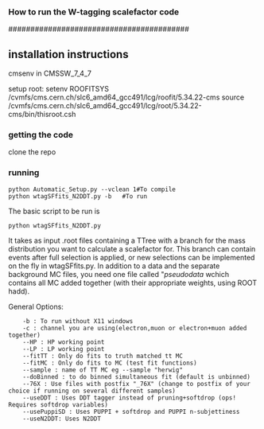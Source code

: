 
### How to run the W-tagging scalefactor code ###
#########################################

## installation instructions
cmsenv in CMSSW_7_4_7

setup root:
setenv ROOFITSYS /cvmfs/cms.cern.ch/slc6_amd64_gcc491/lcg/roofit/5.34.22-cms
source /cvmfs/cms.cern.ch/slc6_amd64_gcc491/lcg/root/5.34.22-cms/bin/thisroot.csh

### getting the code
clone the repo

### running

```
python Automatic_Setup.py --vclean 1#To compile
python wtagSFfits_N2DDT.py -b   #To run
```

The basic script to be run is 

```
python wtagSFfits_N2DDT.py
```
It takes as input .root files containing a TTree with a branch for the mass distribution you want to calculate a scalefactor for. This branch can contain events after full selection is applied, or new selections can be implemented on the fly in wtagSFfits.py. In addition to a data and the separate background MC files, you need one file called "*pseudodata* wchich contains all MC added together (with their appropriate weights, using ROOT hadd).

   
   General Options:
```
    -b : To run without X11 windows
    -c : channel you are using(electron,muon or electron+muon added together)
    --HP : HP working point
    --LP : LP working point
    --fitTT : Only do fits to truth matched tt MC
    --fitMC : Only do fits to MC (test fit functions)
    --sample : name of TT MC eg --sample "herwig"
    --doBinned : to do binned simultaneous fit (default is unbinned)
    --76X : Use files with postfix "_76X" (change to postfix of your choice if running on several different samples)
    --useDDT : Uses DDT tagger instead of pruning+softdrop (ops! Requires softdrop variables)
    --usePuppiSD : Uses PUPPI + softdrop and PUPPI n-subjettiness
    --useN2DDT: Uses N2DDT
```
